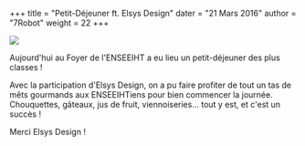 +++
title = "Petit-Déjeuner ft. Elsys Design"
dater = "21 Mars 2016"
author = "7Robot"
weight = 22
+++

<p>
	<img src="/img/articles/Sans titre.png" /></p>
<p>
	Aujourd&#39;hui au Foyer de l&#39;ENSEEIHT a eu lieu un petit-d&eacute;jeuner des plus classes !</p>
<p>
	Avec la participation d&#39;Elsys Design, on a pu faire profiter de tout un tas de m&ecirc;ts gourmands aux ENSEEIHTiens pour bien commencer la journ&eacute;e. Chouquettes, g&acirc;teaux, jus de fruit, viennoiseries... tout y est, et c&#39;est un succ&egrave;s !</p>

<p>
	Merci Elsys Design !</p>
